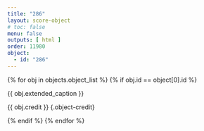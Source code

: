```yaml
---
title: "286"
layout: score-object
# toc: false
menu: false
outputs: [ html ]
order: 11980
object:
  - id: "286"
---
```


{% for obj in objects.object_list %}
{% if obj.id == object[0].id %}

{{ obj.extended_caption }}

{{ obj.credit }} {.object-credit}

{% endif %}
{% endfor %}
